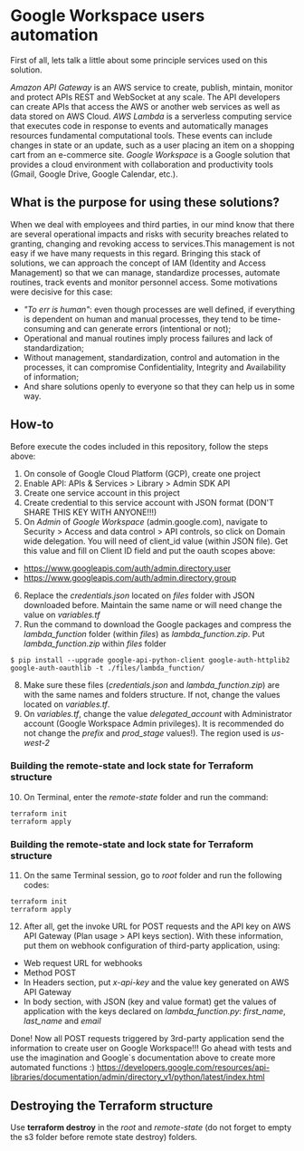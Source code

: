 # Google Workspace users automation

First of all, lets talk a little about some principle services used on this solution.  

*Amazon API Gateway* is an AWS service to create, publish, mintain, monitor and protect APIs REST and WebSocket at any scale. The API developers can create APIs that access the AWS or another web services as well as data stored on AWS Cloud.
*AWS Lambda* is a serverless computing service that executes code in response to events and automatically manages resources
fundamental computational tools. These events can include changes in state or an update, such as a user placing an item on
a shopping cart from an e-commerce site.
*Google Workspace* is a Google solution that provides a cloud environment with collaboration and productivity tools (Gmail, Google Drive, Google Calendar, etc.).

## What is the purpose for using these solutions?
When we deal with employees and third parties, in our mind know that there are several operational impacts and risks with security breaches related to granting, changing and revoking access to services.This management is not easy if we have many requests in this regard. 
Bringing this stack of solutions, we can approach the concept of IAM (Identity and Access Management) so that we can manage, standardize processes, automate routines, track events and monitor personnel access.
Some motivations were decisive for this case:
- *"To err is human"*: even though processes are well defined, if everything is dependent on human and manual processes, they tend to be time-consuming and can generate errors (intentional or not);
- Operational and manual routines imply process failures and lack of standardization;
- Without management, standardization, control and automation in the processes, it can compromise Confidentiality, Integrity and Availability of information;
- And share solutions openly to everyone so that they can help us in some way.

## How-to
Before execute the codes included in this repository, follow the steps above:
1. On console of Google Cloud Platform (GCP), create one project
2. Enable API: APIs & Services > Library > Admin SDK API
3. Create one service account in this project
4. Create credential to this service account with JSON format (DON'T SHARE THIS KEY WITH ANYONE!!!)
5. On *Admin* of *Google Workspace* (admin.google.com), navigate to Security > Access and data control > API controls, so click on Domain wide delegation. You will need of client_id value (within JSON file). Get this value and fill on Client ID field and put the oauth scopes above:  
- https://www.googleapis.com/auth/admin.directory.user
- https://www.googleapis.com/auth/admin.directory.group
6. Replace the *credentials.json* located on *files* folder with JSON downloaded before. Maintain the same name or will need change the value on *variables.tf*
7. Run the command to download the Google packages and compress the *lambda_function* folder (within *files*) as *lambda_function.zip*. Put *lambda_function.zip* within *files* folder
```
$ pip install --upgrade google-api-python-client google-auth-httplib2 google-auth-oauthlib -t ./files/lambda_function/
```
8. Make sure these files (*credentials.json* and *lambda_function.zip*) are with the same names and folders structure. If not, change the values located on *variables.tf*.
9. On *variables.tf*, change the value *delegated_account* with Administrator account (Google Workspace Admin privileges). It is recommended do not change the *prefix* and *prod_stage* values!). The region used is *us-west-2*

### Building the remote-state and lock state for Terraform structure
10. On Terminal, enter the *remote-state* folder and run the command:
```
terraform init
terraform apply
```

### Building the remote-state and lock state for Terraform structure
11. On the same Terminal session, go to *root* folder and run the following codes:
```
terraform init
terraform apply
```
12. After all, get the invoke URL for POST requests and the API key on AWS API Gateway (Plan usage > API keys section). With these information, put them on webhook configuration of third-party application, using:
- Web request URL for webhooks
- Method POST
- In Headers section, put *x-api-key* and the value key generated on AWS API Gateway
- In body section, with JSON (key and value format) get the values of application with the keys declared on *lambda_function.py*: *first_name*, *last_name* and *email*

Done! Now all POST requests triggered by 3rd-party application send the information to create user on Google Workspace!!! Go ahead with tests and use the imagination and Google`s documentation above to create more automated functions :)
https://developers.google.com/resources/api-libraries/documentation/admin/directory_v1/python/latest/index.html

## Destroying the Terraform structure
Use **terraform destroy** in the *root* and *remote-state* (do not forget to empty the s3 folder before remote state destroy) folders.
